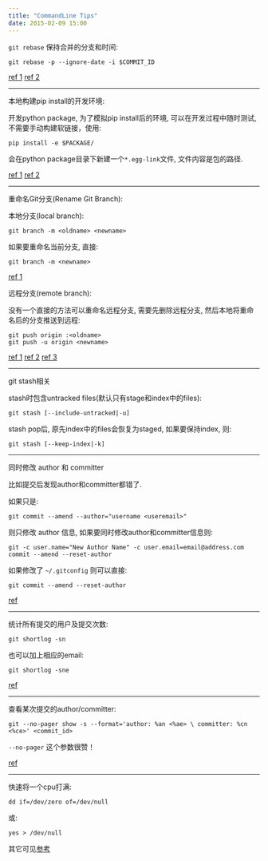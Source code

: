 ```yaml
---
title: "CommandLine Tips"
date: 2015-02-09 15:00
---
```


`git rebase` 保持合并的分支和时间:

	git rebase -p --ignore-date -i $COMMIT_ID

[ref 1](http://stackoverflow.com/questions/10016707/git-rebase-branch-with-merged-children)
[ref 2](http://stackoverflow.com/questions/2973996/git-rebase-without-changing-commit-timestamps)

---

本地构建pip install的开发环境:

开发python package, 为了模拟pip install后的环境, 可以在开发过程中随时测试, 不需要手动构建软链接，使用:

	pip install -e $PACKAGE/

会在python package目录下新建一个`*.egg-link`文件, 文件内容是包的路径.

[ref 1](http://stackoverflow.com/questions/7926060/python-package-install-using-pip-to-source-doesnt-create-a-symlink)
[ref 2](https://docs.djangoproject.com/en/1.7/topics/install/)

---

重命名Git分支(Rename Git Branch):

本地分支(local branch):

    git branch -m <oldname> <newname>

如果要重命名当前分支, 直接:

    git branch -m <newname>

[ref 1](http://stackoverflow.com/questions/6591213/rename-local-git-branch)

远程分支(remote branch):

没有一个直接的方法可以重命名远程分支, 需要先删除远程分支, 然后本地将重命名后的分支推送到远程:

    git push origin :<oldname>
    git push -u origin <newname>

[ref 1](http://blog.changecong.com/2012/10/rename-a-remote-branch-on-github/)
[ref 2](http://www.benjaminlhaas.com/blog/locally-and-remotely-renaming-branch-git)
[ref 3](http://stackoverflow.com/questions/1526794/rename-master-branch-for-both-local-and-remote-git-repositories)

---

git stash相关

stash时包含untracked files(默认只有stage和index中的files):

	git stash [--include-untracked|-u]

stash pop后, 原先index中的files会恢复为staged, 如果要保持index, 则:

	git stash [--keep-index|-k]

---

同时修改 author 和 committer

比如提交后发现author和committer都错了.

如果只是:

	git commit --amend --author="username <useremail>"

则只修改 author 信息, 如果要同时修改author和committer信息则:

	git -c user.name="New Author Name" -c user.email=email@address.com commit --amend --reset-author

如果修改了 `~/.gitconfig` 则可以直接:

	git commit --amend --reset-author

[ref](http://stackoverflow.com/a/1320317/1276501)

---

统计所有提交的用户及提交次数:

	git shortlog -sn

也可以加上相应的email:

	git shortlog -sne

[ref](http://blog.vogella.com/2013/02/26/git-how-to-determine-the-committers-or-authors-in-a-git-repository-by-lars-vogel/)

---

查看某次提交的author/committer:

	git --no-pager show -s --format='author: %an <%ae> \ committer: %cn <%ce>' <commit_id>

`--no-pager` 这个参数很赞！

[ref](http://www.quora.com/Whats-the-simplest-git-command-to-get-a-commits-author-and-their-email-address-if-available)

---

快速将一个cpu打满:

    dd if=/dev/zero of=/dev/null

或:

    yes > /dev/null

其它可见[参考](http://stackoverflow.com/questions/2925606/how-to-create-a-cpu-spike-with-a-bash-command)
